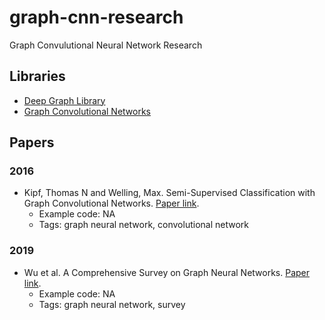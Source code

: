 # graph-cnn-research
Graph Convulutional Neural Network Research


## Libraries 
* [Deep Graph Library](https://www.dgl.ai/) 
* [Graph Convolutional Networks](http://tkipf.github.io/graph-convolutional-networks/)

## Papers

### 2016 
- <a name="semi-gcnn"></a> Kipf, Thomas N and Welling, Max. Semi-Supervised Classification with Graph Convolutional Networks. [Paper link](https://arxiv.org/abs/1609.02907). 
    - Example code: NA
    - Tags: graph neural network, convolutional network 

### 2019

- <a name="eeg-gcnn"></a> Wu et al. A Comprehensive Survey on Graph Neural Networks. [Paper link](https://arxiv.org/pdf/1901.00596). 
    - Example code: NA
    - Tags: graph neural network, survey 
